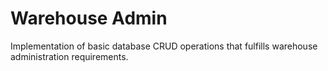 # Warehouse Admin

Implementation of basic database CRUD operations that fulfills warehouse administration requirements.
